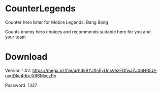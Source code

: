# CounterLegends
Counter hero lister for Mobile Legends: Bang Bang

Counts enemy hero choices and recommends suitable hero for you and your team

# Download

Version 1.02: https://mega.nz/file/arh3kBYJ#nEyUnsVezEGfwJZJ06HR5U-gygDkc4djxeX86MxczPo

Password: 1337
